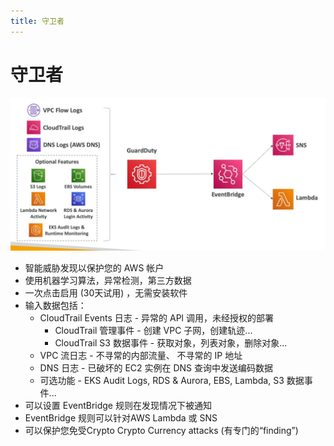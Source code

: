 ```yaml
---
title: 守卫者
---
```


# 守卫者

![GuardDuty](./guardDuty.png)

- 智能威胁发现以保护您的 AWS 帐户
- 使用机器学习算法，异常检测，第三方数据
- 一次点击启用 (30天试用) ，无需安装软件
- 输入数据包括：
  - CloudTrail Events 日志 - 异常的 APl 调用，未经授权的部署
    - CloudTrail 管理事件 - 创建 VPC 子网，创建轨迹...
    - CloudTrail S3 数据事件 - 获取对象，列表对象，删除对象...
  - VPC 流日志 - 不寻常的内部流量、 不寻常的 IP 地址
  - DNS 日志 - 已破坏的 EC2 实例在 DNS 查询中发送编码数据
  - 可选功能 - EKS Audit Logs, RDS & Aurora, EBS, Lambda, S3 数据事件...
- 可以设置 EventBridge 规则在发现情况下被通知
- EventBridge 规则可以针对AWS Lambda 或 SNS
- 可以保护您免受Crypto Crypto Currency attacks (有专门的“finding”)
